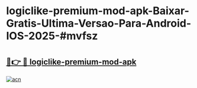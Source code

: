 # logiclike-premium-mod-apk-Baixar-Gratis-Ultima-Versao-Para-Android-IOS-2025-#mvfsz

# <h2><a href="https://ainizakaria.my?title=logiclike-premium-mod-apk&ref=24M">🔗👉 🔴 logiclike-premium-mod-apk</a></h2>

[![acn](https://github.com/user-attachments/assets/0f9c940e-d8b0-45ae-aac7-cd30a18b3e1c)](https://ainizakaria.my?title=logiclike-premium-mod-apk&ref=24M)

